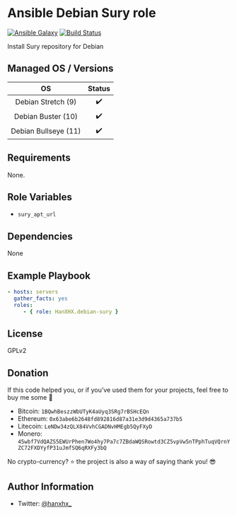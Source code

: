 Ansible Debian Sury role
========================

[![Ansible Galaxy](http://img.shields.io/badge/ansible--galaxy-HanXHX.debian--sury-blue.svg)](https://galaxy.ansible.com/HanXHX/debian-sury) [![Build Status](https://travis-ci.org/HanXHX/ansible-debian-sury.svg?branch=master)](https://travis-ci.org/HanXHX/ansible-debian-sury)

Install Sury repository for Debian


Managed OS / Versions
---------------------

|         OS            |       Status        |
|:---------------------:|:-------------------:|
| Debian Stretch (9)    | :heavy_check_mark:  |
| Debian Buster (10)    | :heavy_check_mark:  |
| Debian Bullseye (11)  | :heavy_check_mark:  |


Requirements
------------

None.

Role Variables
--------------

- `sury_apt_url`

Dependencies
------------

None

Example Playbook
----------------

```yaml
- hosts: servers
  gather_facts: yes
  roles:
     - { role: HanXHX.debian-sury }
```

License
-------

GPLv2

Donation
--------

If this code helped you, or if you’ve used them for your projects, feel free to buy me some :beers:

- Bitcoin: `1BQwhBeszzWbUTyK4aUyq3SRg7rBSHcEQn`
- Ethereum: `0x63abe6b2648fd892816d87a31e3d9d4365a737b5`
- Litecoin: `LeNDw34zQLX84VvhCGADNvHMEgb5QyFXyD`
- Monero: `45wbf7VdQAZS5EWUrPhen7Wo4hy7Pa7c7ZBdaWQSRowtd3CZ5vpVw5nTPphTuqVQrnYZC72FXDYyfP31uJmfSQ6qRXFy3bQ`

No crypto-currency? :star: the project is also a way of saying thank you! :sunglasses:

Author Information
------------------

- Twitter: [@hanxhx_](https://twitter.com/hanxhx_)
